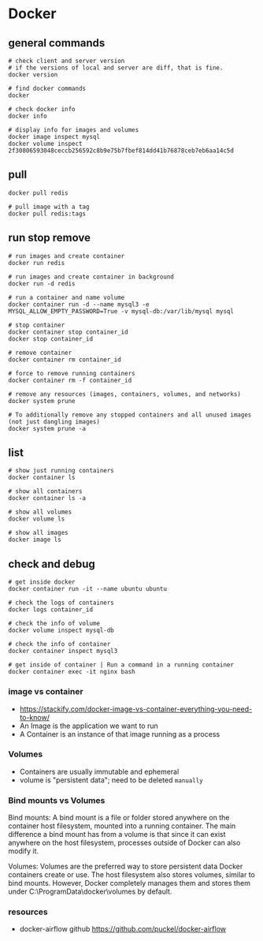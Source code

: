 # Docker

## general commands
```
# check client and server version
# if the versions of local and server are diff, that is fine.
docker version

# find docker commands
docker

# check docker info
docker info

# display info for images and volumes
docker image inspect mysql
docker volume inspect 2f30806593048ceccb256592c8b9e75b7fbef814dd41b76878ceb7eb6aa14c5d
```

## pull
```
docker pull redis

# pull image with a tag
docker pull redis:tags
```

## run stop remove
```
# run images and create container
docker run redis

# run images and create container in background
docker run -d redis

# run a container and name volume
docker container run -d --name mysql3 -e MYSQL_ALLOW_EMPTY_PASSWORD=True -v mysql-db:/var/lib/mysql mysql

# stop container
docker container stop container_id
docker stop container_id

# remove container
docker container rm container_id

# force to remove running containers
docker container rm -f container_id

# remove any resources (images, containers, volumes, and networks)
docker system prune

# To additionally remove any stopped containers and all unused images (not just dangling images)
docker system prune -a
```

## list 
```
# show just running containers
docker container ls 

# show all containers
docker container ls -a

# show all volumes
docker volume ls

# show all images
docker image ls
```

## check and debug
```
# get inside docker
docker container run -it --name ubuntu ubuntu

# check the logs of containers
docker logs container_id

# check the info of volume
docker volume inspect mysql-db

# check the info of container
docker container inspect mysql3

# get inside of container | Run a command in a running container
docker container exec -it nginx bash

```

### image vs container
  - https://stackify.com/docker-image-vs-container-everything-you-need-to-know/
  - An Image is the application we want to run
  - A Container is an instance of that image running as a process

### Volumes
- Containers are usually immutable and ephemeral 
- volume is "persistent data"; need to be deleted `manually`

### Bind mounts vs Volumes
Bind mounts: A bind mount is a file or folder stored anywhere on the container host filesystem, mounted into a running container. The main difference a bind mount has from a volume is that since it can exist anywhere on the host filesystem, processes outside of Docker can also modify it.

Volumes: Volumes are the preferred way to store persistent data Docker containers create or use. The host filesystem also stores volumes, similar to bind mounts. However, Docker completely manages them and stores them under C:\ProgramData\docker\volumes by default.

### resources
- docker-airflow github
https://github.com/puckel/docker-airflow